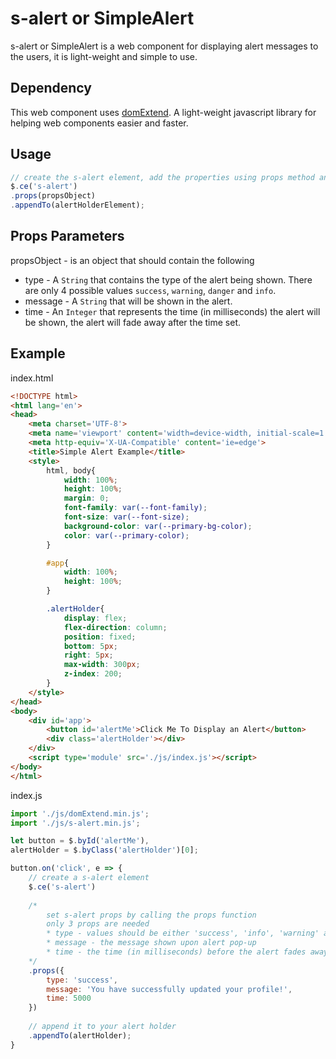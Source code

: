 # s-alert or SimpleAlert

s-alert or SimpleAlert is a web component for displaying alert messages to the users, it is light-weight and simple to use.

##
## Dependency

This web component uses [domExtend](https://github.com/KirkGarcia182/domExtend). A light-weight javascript library for helping web components easier and faster.

##
## Usage

```javascript
// create the s-alert element, add the properties using props method and append it to an alert holder of your design
$.ce('s-alert')
.props(propsObject)
.appendTo(alertHolderElement);
```

##
## Props Parameters

propsObject - is an object that should contain the following
* type - A `String` that contains the type of the alert being shown. There are only 4 possible values `success`, `warning`, `danger` and `info`.
* message - A `String` that will be shown in the alert.
* time - An `Integer` that represents the time (in milliseconds) the alert will be shown, the alert will fade away after the time set.

##
## Example

index.html
```html
<!DOCTYPE html>
<html lang='en'>
<head>
    <meta charset='UTF-8'>
    <meta name='viewport' content='width=device-width, initial-scale=1.0'>
    <meta http-equiv='X-UA-Compatible' content='ie=edge'>
    <title>Simple Alert Example</title>
    <style>
        html, body{
		    width: 100%;
		    height: 100%;
		    margin: 0;
		    font-family: var(--font-family);
		    font-size: var(--font-size);
		    background-color: var(--primary-bg-color);
		    color: var(--primary-color);
		}

		#app{
		    width: 100%;
		    height: 100%;
		}

		.alertHolder{
		    display: flex;
		    flex-direction: column;
		    position: fixed;
		    bottom: 5px;
		    right: 5px;
		    max-width: 300px;
		    z-index: 200;
		}
    </style>
</head>
<body>
    <div id='app'>
        <button id='alertMe'>Click Me To Display an Alert</button>
        <div class='alertHolder'></div>
    </div>
    <script type='module' src='./js/index.js'></script>
</body>
</html>
```

index.js
```javascript
import './js/domExtend.min.js';
import './js/s-alert.min.js';

let button = $.byId('alertMe'),
alertHolder = $.byClass('alertHolder')[0];

button.on('click', e => {
    // create a s-alert element
    $.ce('s-alert')
    
    /*
        set s-alert props by calling the props function
        only 3 props are needed
        * type - values should be either 'success', 'info', 'warning' and 'danger'
        * message - the message shown upon alert pop-up
        * time - the time (in milliseconds) before the alert fades away
    */
    .props({
        type: 'success',
        message: 'You have successfully updated your profile!',
        time: 5000
    })
    
    // append it to your alert holder
    .appendTo(alertHolder);
}
```
